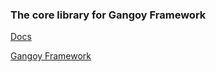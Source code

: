 ### The core library for Gangoy Framework

[Docs](https://github.com/tjgweb/gangoy-docs)

[Gangoy Framework](https://github.com/tjgweb/gangoy)
